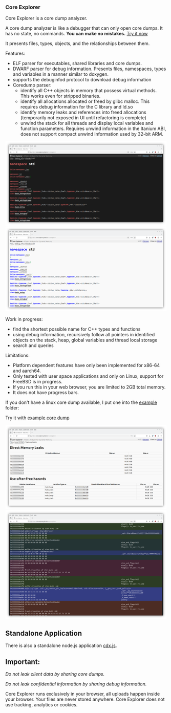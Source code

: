 ### Core Explorer ###

Core Explorer is a core dump analyzer.

A core dump analyzer is like a debugger that can only open core dumps.
It has no state, no commands. **You can make no mistakes.** [Try it now](https://core-explorer.github.io/core-explorer)

It presents files, types, objects, and the relationships between them.

Features:
* ELF parser for executables, shared libraries and core dumps.
* DWARF parser for debug information. Presents files, namespaces, types and variables in a manner similar to doxygen.
* supports the debuginfod protocol to download debug information
* Coredump parser: 
    * identify all C++ objects in memory that possess virtual methods. This works even for stripped binaries.
    * identify all allocations allocated or freed by glibc malloc. This requires debug information for the C library and ld.so
    * identify memory leaks and references into freed allocations (temporarily not exposed in UI until refactoring is complete)
    * unwind the stack for all threads and display local variables and function parameters. Requires unwind information in the Itanium ABI, does not support compact unwind information used by 32-bit ARM.

![Dark Theme](images/namespace_std_dark.png)
![Light Theme](images/namespace_std_light.png)

Work in progress:
* find the shortest possible name for C++ types and functions
* using debug information, recursively follow all pointers in identified objects on the stack, heap, global variables and thread local storage
* search and queries

Limitations:
* Platform dependent features have only been implemented for x86-64 and aarch64.
* Only tested with user space applications and only on Linux, support for FreeBSD is in progress.
* If you run this in your web browser, you are limited to 2GB total memory.
* It does not have progress bars.

If you don't have a linux core dump available, I put one into the [example](example) folder:

Try it with [example core dump](https://core-explorer.github.io/core-explorer?download=https://core-explorer.github.io/core-explorer/example/core.3394593&download1=https://core-explorer.github.io/core-explorer/example/dummy_O2_zrelro_g_fPIE&download2=https://core-explorer.github.io/core-explorer/example/libshared_O2_zrelro_g.so)

![Memory Leaks](images/memory_leak_light.png)
![Memory Contents](images/memory_contents_dark.png)

## Standalone Application ##

There is also a standalone node.js application [cdx.js](README_cdx.md).

## Important: ##
*Do not leak client data by sharing core dumps.* 

*Do not leak confidential information by sharing debug information.*

Core Explorer runs exclusively in your browser, all uploads happen inside your browser.
Your files are never stored anywhere. Core Explorer does not use tracking, analytics or cookies.
